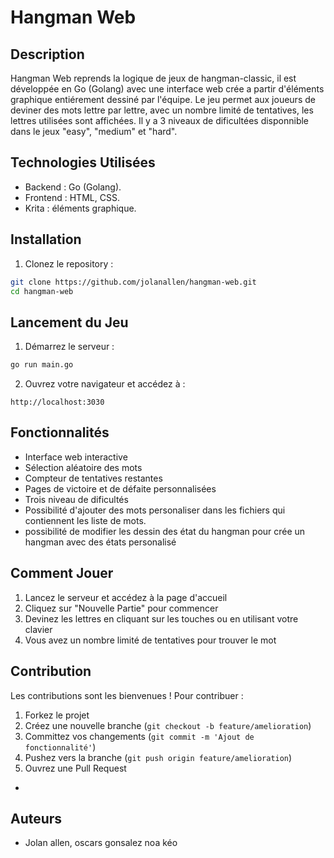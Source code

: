# Hangman Web


## Description
Hangman Web reprends la logique de jeux de hangman-classic, il est développée en Go (Golang) avec une interface web crée a partir d'éléments graphique entiérement dessiné par l'équipe. Le jeu permet aux joueurs de deviner des mots lettre par lettre, avec un nombre limité de tentatives, les lettres utilisées sont affichées.
Il y a 3 niveaux de dificultées disponnible dans le jeux "easy", "medium" et "hard".


## Technologies Utilisées
- Backend : Go (Golang). 
- Frontend : HTML, CSS.
- Krita : éléments graphique.


## Installation

1. Clonez le repository :
```bash
git clone https://github.com/jolanallen/hangman-web.git
cd hangman-web
```

## Lancement du Jeu

1. Démarrez le serveur :
```bash
go run main.go
```

2. Ouvrez votre navigateur et accédez à :
```
http://localhost:3030
```



## Fonctionnalités
- Interface web interactive
- Sélection aléatoire des mots
- Compteur de tentatives restantes
- Pages de victoire et de défaite personnalisées
- Trois niveau de dificultés
- Possibilité d'ajouter des mots personaliser dans les fichiers qui contiennent les liste de mots. 
- possibilité de modifier les dessin des état du hangman pour crée un hangman avec des états personalisé


## Comment Jouer
1. Lancez le serveur et accédez à la page d'accueil
2. Cliquez sur "Nouvelle Partie" pour commencer
3. Devinez les lettres en cliquant sur les touches ou en utilisant votre clavier
4. Vous avez un nombre limité de tentatives pour trouver le mot

## Contribution
Les contributions sont les bienvenues ! Pour contribuer :
1. Forkez le projet
2. Créez une nouvelle branche (`git checkout -b feature/amelioration`)
3. Committez vos changements (`git commit -m 'Ajout de fonctionnalité'`)
4. Pushez vers la branche (`git push origin feature/amelioration`)
5. Ouvrez une Pull Request
-

## Auteurs
- Jolan allen, oscars gonsalez noa kéo



